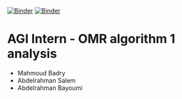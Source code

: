 [![Binder](https://mybinder.org/badge_logo.svg)](https://mybinder.org/v2/gh/mbadry1/OMRChecker/HEAD)
[![Binder](https://mybinder.org/badge_logo.svg)](https://mybinder.org/v2/gh/mbadry1/OMRChecker/Bayoumi)

# AGI Intern - OMR algorithm 1 analysis

- Mahmoud Badry
- Abdelrahman Salem
- Abdelrahman Bayoumi
